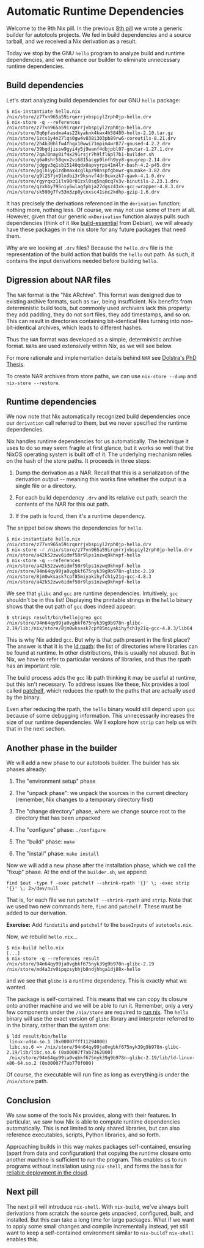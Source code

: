 # Automatic Runtime Dependencies

Welcome to the 9th Nix pill. In the previous [8th
pill](#generic-builders) we wrote a generic builder for autotools
projects. We fed in build dependencies and a source tarball, and we
received a Nix derivation as a result.

Today we stop by the GNU `hello` program to analyze build and runtime
dependencies, and we enhance our builder to eliminate unnecessary
runtime dependencies.

## Build dependencies

Let\'s start analyzing build dependencies for our GNU `hello` package:

    $ nix-instantiate hello.nix
    /nix/store/z77vn965a59irqnrrjvbspiyl2rph0jp-hello.drv
    $ nix-store -q --references /nix/store/z77vn965a59irqnrrjvbspiyl2rph0jp-hello.drv
    /nix/store/0q6pfasdma4as22kyaknk4kwx4h58480-hello-2.10.tar.gz
    /nix/store/1zcs1y4n27lqs0gw4v038i303pb89rw6-coreutils-8.21.drv
    /nix/store/2h4b30hlfw4fhqx10wwi71mpim4wr877-gnused-4.2.2.drv
    /nix/store/39bgdjissw9gyi4y5j9wanf4dbjpbl07-gnutar-1.27.1.drv
    /nix/store/7qa70nay0if4x291rsjr7h9lfl6pl7b1-builder.sh
    /nix/store/g6a0shr58qvx2vi6815acgp9lnfh9yy8-gnugrep-2.14.drv
    /nix/store/jdggv3q1sb15140qdx0apvyrps41m4lr-bash-4.2-p45.drv
    /nix/store/pglhiyp1zdbmax4cglkpz98nspfgbnwr-gnumake-3.82.drv
    /nix/store/q9l257jn9lndbi3r9ksnvf4dr8cwxzk7-gawk-4.1.0.drv
    /nix/store/rgyrqxz1ilv90r01zxl0sq5nq0cq7v3v-binutils-2.23.1.drv
    /nix/store/qzxhby795niy6wlagfpbja27dgsz43xk-gcc-wrapper-4.8.3.drv
    /nix/store/sk590g7fv53m3zp0ycnxsc41snc2kdhp-gzip-1.6.drv

It has precisely the derivations referenced in the `derivation`
function; nothing more, nothing less. Of course, we may not use some of
them at all. However, given that our generic `mkDerivation` function
always pulls such dependencies (think of it like
[build-essential](https://packages.debian.org/unstable/build-essential)
from Debian), we will already have these packages in the nix store for
any future packages that need them.

Why are we looking at `.drv` files? Because the `hello.drv` file is the
representation of the build action that builds the `hello` out path. As
such, it contains the input derivations needed before building `hello`.

## Digression about NAR files

The `NAR` format is the \"Nix ARchive\". This format was designed due to
existing archive formats, such as `tar`, being insufficient. Nix
benefits from deterministic build tools, but commonly used archivers
lack this property: they add padding, they do not sort files, they add
timestamps, and so on. This can result in directories containing
bit-identical files turning into non-bit-identical archives, which leads
to different hashes.

Thus the `NAR` format was developed as a simple, deterministic archive
format. `NAR`s are used extensively within Nix, as we will see below.

For more rationale and implementation details behind `NAR` see
[Dolstra\'s PhD Thesis](http://nixos.org/~eelco/pubs/phd-thesis.pdf).

To create NAR archives from store paths, we can use `nix-store --dump`
and `nix-store --restore`.

## Runtime dependencies

We now note that Nix automatically recognized build dependencies once
our `derivation` call referred to them, but we never specified the
runtime dependencies.

Nix handles runtime dependencies for us automatically. The technique it
uses to do so may seem fragile at first glance, but it works so well
that the NixOS operating system is built off of it. The underlying
mechanism relies on the hash of the store paths. It proceeds in three
steps:

1.  Dump the derivation as a NAR. Recall that this is a serialization of
    the derivation output \-- meaning this works fine whether the output
    is a single file or a directory.

2.  For each build dependency `.drv` and its relative out path, search
    the contents of the NAR for this out path.

3.  If the path is found, then it\'s a runtime dependency.

The snippet below shows the dependencies for `hello`.

    $ nix-instantiate hello.nix
    /nix/store/z77vn965a59irqnrrjvbspiyl2rph0jp-hello.drv
    $ nix-store -r /nix/store/z77vn965a59irqnrrjvbspiyl2rph0jp-hello.drv
    /nix/store/a42k52zwv6idmf50r9lps1nzwq9khvpf-hello
    $ nix-store -q --references /nix/store/a42k52zwv6idmf50r9lps1nzwq9khvpf-hello
    /nix/store/94n64qy99ja0vgbkf675nyk39g9b978n-glibc-2.19
    /nix/store/8jm0wksask7cpf85miyakihyfch1y21q-gcc-4.8.3
    /nix/store/a42k52zwv6idmf50r9lps1nzwq9khvpf-hello

We see that `glibc` and `gcc` are runtime dependencies. Intuitively,
`gcc` shouldn\'t be in this list! Displaying the printable strings in
the `hello` binary shows that the out path of `gcc` does indeed appear:

    $ strings result/bin/hello|grep gcc
    /nix/store/94n64qy99ja0vgbkf675nyk39g9b978n-glibc-2.19/lib:/nix/store/8jm0wksask7cpf85miyakihyfch1y21q-gcc-4.8.3/lib64

This is why Nix added `gcc`. But why is that path present in the first
place? The answer is that it is the [ld
rpath](http://en.wikipedia.org/wiki/Rpath): the list of directories
where libraries can be found at runtime. In other distributions, this is
usually not abused. But in Nix, we have to refer to particular versions
of libraries, and thus the rpath has an important role.

The build process adds the `gcc` lib path thinking it may be useful at
runtime, but this isn\'t necessary. To address issues like these, Nix
provides a tool called [patchelf](https://nixos.org/patchelf.html),
which reduces the rpath to the paths that are actually used by the
binary.

Even after reducing the rpath, the `hello` binary would still depend
upon `gcc` because of some debugging information. This unnecessarily
increases the size of our runtime dependencies. We\'ll explore how
`strip` can help us with that in the next section.

## Another phase in the builder

We will add a new phase to our autotools builder. The builder has six
phases already:

1.  The \"environment setup\" phase

2.  The \"unpack phase\": we unpack the sources in the current directory
    (remember, Nix changes to a temporary directory first)

3.  The \"change directory\" phase, where we change source root to the
    directory that has been unpacked

4.  The \"configure\" phase: `./configure`

5.  The \"build\" phase: `make`

6.  The \"install\" phase: `make install`

Now we will add a new phase after the installation phase, which we call
the \"fixup\" phase. At the end of the `builder.sh`, we append:

    find $out -type f -exec patchelf --shrink-rpath '{}' \; -exec strip '{}' \; 2>/dev/null

That is, for each file we run `patchelf --shrink-rpath` and `strip`.
Note that we used two new commands here, `find` and `patchelf`. These
must be added to our derivation.

**Exercise:** Add `findutils` and `patchelf` to the `baseInputs` of
`autotools.nix`.

Now, we rebuild `hello.nix`\...

    $ nix-build hello.nix
    [...]
    $ nix-store -q --references result
    /nix/store/94n64qy99ja0vgbkf675nyk39g9b978n-glibc-2.19
    /nix/store/md4a3zv0ipqzsybhjb8ndjhhga1dj88x-hello

and we see that `glibc` is a runtime dependency. This is exactly what we
wanted.

The package is self-contained. This means that we can copy its closure
onto another machine and we will be able to run it. Remember, only a
very few components under the `/nix/store` are required to [run
nix](#install-on-your-running-system). The `hello` binary will use the
exact version of `glibc` library and interpreter referred to in the
binary, rather than the system one:

    $ ldd result/bin/hello
     linux-vdso.so.1 (0x00007fff11294000)
     libc.so.6 => /nix/store/94n64qy99ja0vgbkf675nyk39g9b978n-glibc-2.19/lib/libc.so.6 (0x00007f7ab7362000)
     /nix/store/94n64qy99ja0vgbkf675nyk39g9b978n-glibc-2.19/lib/ld-linux-x86-64.so.2 (0x00007f7ab770f000)

Of course, the executable will run fine as long as everything is under
the `/nix/store` path.

## Conclusion

We saw some of the tools Nix provides, along with their features. In
particular, we saw how Nix is able to compute runtime dependencies
automatically. This is not limited to only shared libraries, but can
also reference executables, scripts, Python libraries, and so forth.

Approaching builds in this way makes packages self-contained, ensuring
(apart from data and configuration) that copying the runtime closure
onto another machine is sufficient to run the program. This enables us
to run programs without installation using `nix-shell`, and forms the
basis for [reliable deployment in the
cloud](https://nixos.org/manual/nix/stable/introduction.html).

## Next pill

The next pill will introduce `nix-shell`. With `nix-build`, we\'ve
always built derivations from scratch: the source gets unpacked,
configured, built, and installed. But this can take a long time for
large packages. What if we want to apply some small changes and compile
incrementally instead, yet still want to keep a self-contained
environment similar to `nix-build`? `nix-shell` enables this.
